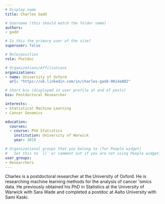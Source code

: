 ```yaml
---
# Display name
title: Charles Gadd

# Username (this should match the folder name)
authors:
- gadd

# Is this the primary user of the site?
superuser: false

# Role/position
role: Postdoc

# Organizations/Affiliations
organizations:
- name: University of Oxford
  url: "https://uk.linkedin.com/in/charles-gadd-0014a882"

# Short bio (displayed in user profile at end of posts)
bio: Postdoctoral Researcher

interests:
- Statistical Machine Learning
- Cancer Genomics

education:
  courses:
  - course: PhD Statistics
    institution: University of Warwick
    year: 2019

# Organizational groups that you belong to (for People widget)
#   Set this to `[]` or comment out if you are not using People widget.
user_groups:
- Researchers
---
```

Charles is a postdoctoral researcher at the University of Oxford. He is researching machine learning methods for the analysis of cancer 'omics data. He previously obtained his PhD in Statistics at the University of Warwick with Sara Wade and completed a postdoc at Aalto University with Sami Kaski.
